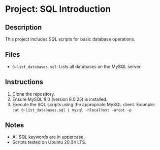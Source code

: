 # Project: SQL Introduction

## Description
This project includes SQL scripts for basic database operations.

## Files
- `0-list_databases.sql`: Lists all databases on the MySQL server.

## Instructions
1. Clone the repository.
2. Ensure MySQL 8.0 (version 8.0.25) is installed.
3. Execute the SQL scripts using the appropriate MySQL client.
   Example: `cat 0-list_databases.sql | mysql -hlocalhost -uroot -p`

## Notes
- All SQL keywords are in uppercase.
- Scripts tested on Ubuntu 20.04 LTS.
